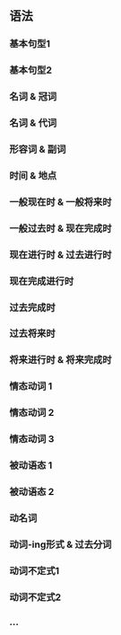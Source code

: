 ## 语法

### 基本句型1

### 基本句型2

### 名词 & 冠词

### 名词 & 代词

### 形容词 & 副词

### 时间 & 地点

### 一般现在时 & 一般将来时

### 一般过去时 & 现在完成时

### 现在进行时 & 过去进行时

### 现在完成进行时

### 过去完成时

### 过去将来时

### 将来进行时 & 将来完成时

### 情态动词 1

### 情态动词 2

### 情态动词 3

### 被动语态 1

### 被动语态 2

### 动名词

### 动词-ing形式 & 过去分词

### 动词不定式1

### 动词不定式2

### ...

